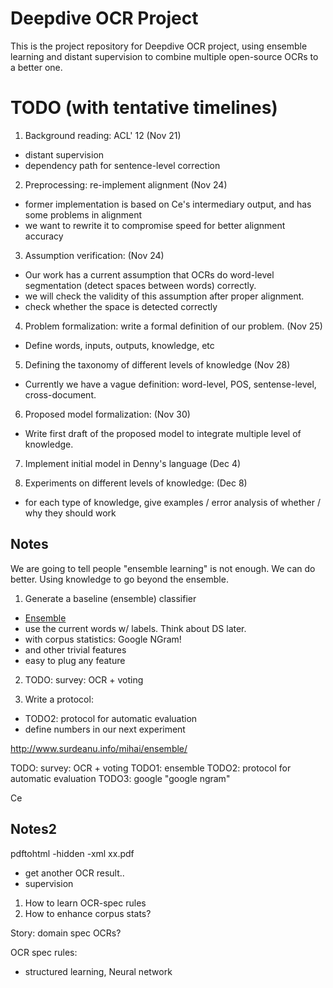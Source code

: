 Deepdive OCR Project
====

This is the project repository for Deepdive OCR project, using ensemble
learning and distant supervision to combine multiple open-source OCRs to
a better one.


TODO (with tentative timelines)
====

1. Background reading: ACL' 12 (Nov 21)
  - distant supervision
  - dependency path for sentence-level correction

2. Preprocessing: re-implement alignment (Nov 24)
  - former implementation is based on Ce's intermediary output, and has some problems in alignment
  - we want to rewrite it to compromise speed for better alignment accuracy

3. Assumption verification: (Nov 24)
  - Our work has a current assumption that OCRs do word-level segmentation (detect spaces between words) correctly.
  - we will check the validity of this assumption after proper alignment.
  - check whether the space is detected correctly

4. Problem formalization: write a formal definition of our problem. (Nov 25)
  - Define words, inputs, outputs, knowledge, etc

5. Defining the taxonomy of different levels of knowledge (Nov 28)
  - Currently we have a vague definition: word-level, POS, sentense-level, cross-document.

6. Proposed model formalization: (Nov 30)
  - Write first draft of the proposed model to integrate multiple level of knowledge.

7. Implement initial model in Denny's language (Dec 4)

8. Experiments on different levels of knowledge: (Dec 8)
  - for each type of knowledge, give examples / error analysis of whether / why they should work


Notes
----
We are going to tell people "ensemble learning" is not enough. We can do better. Using knowledge to go beyond the ensemble.

1. Generate a baseline (ensemble) classifier
  - [Ensemble](http://en.wikipedia.org/wiki/Ensemble_learning)
  - use the current words w/ labels. Think about DS later.
  - with corpus statistics: Google NGram!
  - and other trivial features
  - easy to plug any feature

2. TODO: survey: OCR + voting

3. Write a protocol: 
  - TODO2: protocol for automatic evaluation
  - define numbers in our next experiment



http://www.surdeanu.info/mihai/ensemble/

TODO: survey: OCR + voting
TODO1: ensemble
TODO2: protocol for automatic evaluation
TODO3: google "google ngram"

Ce

Notes2
----

pdftohtml -hidden -xml xx.pdf 

- get another OCR result..
- supervision

1. How to learn OCR-spec rules
2. How to enhance corpus stats?

Story: domain spec OCRs?

OCR spec rules: 
- structured learning, Neural network